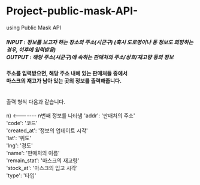 # Project-public-mask-API-
using Public Mask API

<h5>INPUT : 정보를 보고자 하는 장소의 주소(시군구)   (혹시 도로명이나 동 정보도 희망하는 경우, 이후에 입력받음)<br>
OUTPUT : 해당 주소(시군구)에 속하는 판매처의 주소/상호/재고량 등의 정보<br></h5>

<h4>주소를 입력받으면, 해당 주소 내에 있는 판매처들 중에서<br>
마스크의 재고가 남아 있는 곳의 정보를 출력해줍니다.<br><br></h4>

출력 형식 다음과 같습니다.<br><br>
n)     <------- n번째 정보를 나타냄
'addr': '판매처의 주소'<br>
'code': '코드'<br>
'created_at': '정보의 업데이트 시각'<br>
'lat': '위도'<br>
'lng': '경도'<br>
'name': '판매처의 이름'<br>
'remain_stat': '마스크의 재고량'<br>
'stock_at': '마스크의 입고 시각'<br>
'type': '타입'
